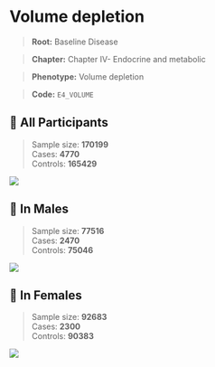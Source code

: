 # Volume depletion

> **Root:** Baseline Disease  

> **Chapter:** Chapter IV- Endocrine and metabolic  

> **Phenotype:** Volume depletion  

> **Code:** `E4_VOLUME`

## 🧪 All Participants  
> Sample size: **170199**  
> Cases: **4770**  
> Controls: **165429**
<img src="/Disease/Figures/ALL/Incidence/E4_VOLUME.png"/>
<CsvTable src="/Disease/Data/ALL/Incidence/COX_E4_VOLUME.csv" label="🔍 View full results" />

## 👨 In Males  
> Sample size: **77516**  
> Cases: **2470**  
> Controls: **75046**
<img src="/Disease/Figures/Male/Incidence/E4_VOLUME.png"/>
<CsvTable src="/Disease/Data/Male/Incidence/COX_E4_VOLUME.csv" label="🔍 View full results" />

## 👩 In Females  
> Sample size: **92683**  
> Cases: **2300**  
> Controls: **90383**
<img src="/Disease/Figures/Female/Incidence/E4_VOLUME.png"/>
<CsvTable src="/Disease/Data/Female/Incidence/COX_E4_VOLUME.csv" label="🔍 View full results" />
